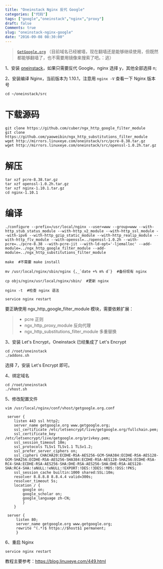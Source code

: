 ```yaml
---
title: "Oneinstack Nginx 反代 Google"
categories: ["代码"]
tags: ["google","oneinstack","nginx","proxy"]
draft: false
Comments: true
slug: "oneinstack-nginx-google"
date: "2016-09-08 08:30:00"
---
```


> <a href="https://getgoogle.org" target="_blank">`GetGoogle.org`</a>
>（目前域名已经被墙，现在翻墙还是能够继续使用，但既然都能够翻墙了，也不需要用镜像来搜索了吧。：逃）

1、安装 <a href="https://5ch.in/ois" target="_blank">oneinstack</a>，如果只需要反代 Google，nginx 选择 y，其他全部选择 n;

2、安装编译 Nginx，当前版本为 1.10.1，注意用 `nginx -V` 查看一下 Nginx 版本号

    cd ~/oneinstack/src 

# 下载源码

```
git clone https://github.com/cuber/ngx_http_google_filter_module 
git clone https://github.com/yaoweibin/ngx_http_substitutions_filter_module
wget http://mirrors.linuxeye.com/oneinstack/src/pcre-8.38.tar.gz
wget http://mirrors.linuxeye.com/oneinstack/src/openssl-1.0.2h.tar.gz
```

# 解压

```
tar xzf pcre-8.38.tar.gz
tar xzf openssl-1.0.2h.tar.gz
tar xzf nginx-1.10.1.tar.gz
cd nginx-1.10.1
```

# 编译

```
./configure --prefix=/usr/local/nginx --user=www --group=www --with-http_stub_status_module --with-http_v2_module --with-http_ssl_module --with-ipv6 --with-http_gzip_static_module --with-http_realip_module --with-http_flv_module --with-openssl=../openssl-1.0.2h --with-pcre=../pcre-8.38 --with-pcre-jit --with-ld-opt='-ljemalloc' --add-module=../ngx_http_google_filter_module --add-module=../ngx_http_substitutions_filter_module

make  #不需要 make install

mv /usr/local/nginx/sbin/nginx {,_`date +% m% d`}  #备份现有 nginx

cp objs/nginx/usr/local/nginx/sbin/  #更新 nginx

nginx -t  #检查 nginx 语法

service nginx restart
```

要正确使用 ngx_http_google_filter_module 模块，需要依赖扩展：

>  - pcre 正则
>  - ngx_http_proxy_module 反向代理
>  - ngx_http_substitutions_filter_module 多重替换

3、安装 Let's Encrypt，Oneinstack 已经集成了 Let's Encrypt

```
cd /root/oneinstack
./addons.sh
```

选择 7，安装 Let's Encrypt 即可。

4、绑定域名

```
cd /root/oneinstack
./vhost.sh
```

5、修改配置文件

```
vim /usr/local/nginx/conf/vhost/getgoogle.org.conf
```
```
 server {
    listen 443 ssl http2;
    server_name getgoogle.org www.getgoogle.org;
    ssl_certificate /etc/letsencrypt/live/getgoogle.org/fullchain.pem;
    ssl_certificate_key /etc/letsencrypt/live/getgoogle.org/privkey.pem;
    ssl_session_timeout 10m;
    ssl_protocols TLSv1 TLSv1.1 TLSv1.2;
    ssl_prefer_server_ciphers on;
    ssl_ciphers CHACHA20:ECDHE-RSA-AES256-GCM-SHA384:ECDHE-RSA-AES128-GCM-SHA256:ECDHE-RSA-AES256-SHA384:ECDHE-RSA-AES128-SHA256:ECDHE-RSA-RC4-SHA:ECDHE-RSA-AES256-SHA:DHE-RSA-AES256-SHA:DHE-RSA-AES128-SHA:RC4-SHA:!aNULL:!eNULL:!EXPORT:!DES:!3DES:!MD5:!DSS:!PKS;
    ssl_session_cache builtin:1000 shared:SSL:10m;
    resolver 8.8.8.8 8.8.4.4 valid=300s;
    resolver_timeout 5s;
    location / {
        google on;
        google_scholar on;
        google_language zh-CN;
        }
    }
 
 server {
     listen 80;
     server_name getgoogle.org www.getgoogle.org;
     rewrite ^(.*)$ https://$host$1 permanent;
     }
```
6、重启 Nginx
```
service nginx restart
```
教程主要参考：<a href="https://5ch.in/ong" target="_blank">https://blog.linuxeye.com/449.html</a>

